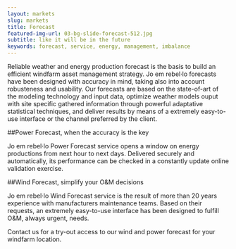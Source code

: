```yaml
---
layout: markets
slug: markets
title: Forecast
featured-img-url: 03-bg-slide-forecast-512.jpg
subtitle: like it will be in the future
keywords: forecast, service, energy, management, imbalance
---
```


<p class="lead">Reliable weather and energy production forecast is the basis to build an efficient windfarm asset management strategy. Jo em rebel·lo forecasts have been designed with accuracy in mind, taking also into account robusteness and usability. Our forecasts are based on the state-of-art of the modeling technology and input data, optimize weather models ouput with site specific gathered information through powerful adaptative statistical techniques, and deliver results by means of a extremely easy-to-use interface or the channel preferred by the client.</p>

##Power Forecast, when the accuracy is the key

Jo em rebel·lo Power Forecast service opens a window on energy productions from next hour to next days. Delivered securely and automatically, its performance can be checked in a constantly update online validation exercise. 

##Wind Forecast, simplify your O&M decisions

Jo em rebel·lo Wind Forecast service is the result of more than 20 years experience with manufacturers maintenance teams. Based on their requests, an extremely easy-to-use interface has been designed to fulfill O&M, always urgent, needs.

Contact us for a try-out access to our wind and power forecast for your windfarm location.